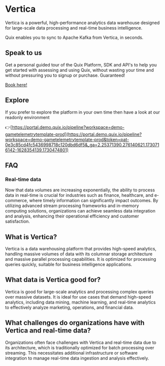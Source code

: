 <!--[tech-name]-->
# Vertica

<!--[blurb-about-tech]-->
Vertica is a powerful, high-performance analytics data warehouse designed for large-scale data processing and real-time business intelligence.

Quix enables you to sync to Apache Kafka <span id="to_or_from">from</span> <span id="techname">Vertica</span>, in seconds.

## Speak to us

Get a personal guided tour of the Quix Platform, SDK and API's to help you get started with assessing and using Quix, without wasting your time and without pressuring you to signup or purchase. Guaranteed!

[Book here!](https://share.hsforms.com/1iW0TmZzKQMChk0lxd_tGiw4yjw2?__hstc=175542013.19c333c2ae8002be5fbc6a17a447e442.1730474801833.1730474801833.1730716142494.2&__hssc=175542013.2.1730716142494&__hsfp=3927774151)


## Explore

If you prefer to explore the platform in your own time then have a look at our readonly environment

👉[https://portal.demo.quix.io/pipeline?workspace=demo-gametelemetrytemplate-prod](https://portal.demo.quix.io/pipeline?workspace=demo-gametelemetrytemplate-prod&token=pat-0e3c85cd4fc5436998718c120dbd6df5&_ga=2.25371390.276140621.1730716142-1628354139.1730474801)


## FAQ

### Real-time data

Now that data volumes are increasing exponentially, the ability to process data in real-time is crucial for industries such as finance, healthcare, and e-commerce, where timely information can significantly impact outcomes. By utilizing advanced stream processing frameworks and in-memory computing solutions, organizations can achieve seamless data integration and analysis, enhancing their operational efficiency and customer satisfaction.

## What is <span id="techname">Vertica</span>?

<!--[tech-seo-text]-->
Vertica is a data warehousing platform that provides high-speed analytics, handling massive volumes of data with its columnar storage architecture and massive parallel processing capabilities. It is optimized for processing queries quickly, suitable for business intelligence applications.

## What data is <span id="techname">Vertica</span> good for?

<!--[tech-data-seo-text]-->
Vertica is good for large-scale analytics and processing complex queries over massive datasets. It is ideal for use cases that demand high-speed analytics, including data mining, machine learning, and real-time analytics to effectively analyze marketing, operations, and financial data.

## What challenges do organizations have with <span id="techname">Vertica</span> and real-time data?

<!--[tech-challenges-seo-text]-->
Organizations often face challenges with Vertica and real-time data due to its architecture, which is traditionally optimized for batch processing over streaming. This necessitates additional infrastructure or software integration to manage real-time data ingestion and analysis effectively.